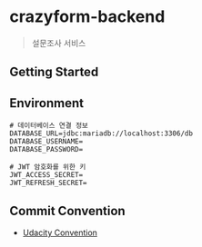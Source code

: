 # crazyform-backend

> 설문조사 서비스

## Getting Started

## Environment
```dotenv
# 데이터베이스 연결 정보
DATABASE_URL=jdbc:mariadb://localhost:3306/db
DATABASE_USERNAME=
DATABASE_PASSWORD=

# JWT 암호화를 위한 키
JWT_ACCESS_SECRET=
JWT_REFRESH_SECRET=
```

## Commit Convention
- [Udacity Convention](http://udacity.github.io/git-styleguide/)
